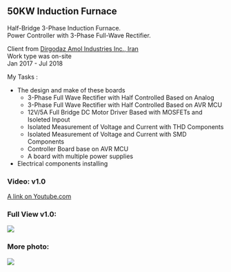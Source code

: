 ## 50KW Induction Furnace
Half-Bridge 3-Phase Induction Furnace.  
Power Controller with 3-Phase Full-Wave Rectifier.  

Client from [Dirgodaz Amol Industries Inc., Iran](https://dirgodazamol.com/en/)  
Work type was on-site  
Jan 2017 - Jul 2018  

My Tasks :
- The design and make of these boards
  - 3-Phase Full Wave Rectifier with Half Controlled Based on Analog
  - 3-Phase Full Wave Rectifier with Half Controlled Based on AVR MCU
  - 12V/5A Full Bridge DC Motor Driver Based with MOSFETs and Isoleted Inpout
  - Isolated Measurement of Voltage and Current with THD Components
  - Isolated Measurement of Voltage and Current with SMD Components
  - Controller Board base on AVR MCU
  - A board with multiple power supplies
- Electrical components installing

### Video: v1.0
[A link on Youtube.com](https://www.youtube.com/watch?v=VnA-OOWKcfw) 

### Full View v1.0:
![](https://s32.picofile.com/file/8477705700/FullView_v1_0.jpg) 

### More photo:
![](https://s32.picofile.com/file/8477781150/p1.jpg)  
 